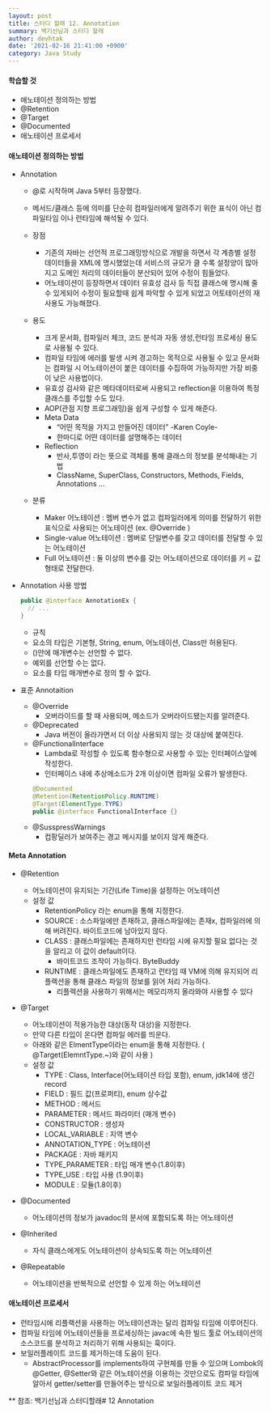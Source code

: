 ```yaml
---
layout: post
title: 스터디 할래 12. Annotation
summary: 백기선님과 스터디 할래
author: devhtak
date: '2021-02-16 21:41:00 +0900'
category: Java Study
---
```


#### 학습할 것

- 애노테이션 정의하는 방법
- @Retention
- @Target
- @Documented
- 애노테이션 프로세서

#### 애노테이션 정의하는 방법

- Annotation
  - @로 시작하며 Java 5부터 등장했다.
  - 메서드/클래스 등에 의미를 단순히 컴파일러에게 알려주기 위한 표식이 아닌 컴파일타임 이나 런타임에 해석될 수 있다.
  
  - 장점
    - 기존의 자바는 선언적 프로그래밍방식으로 개발을 하면서 각 계층별 설정 데이터들을 XML에 명시했었는데 서비스의 규모가 클 수록 설정양이 많아지고 도메인 처리의 데이터들이 분산되어 있어 수정이 힘들었다.
    - 어노테이션이 등장하면서 데이터 유효성 검사 등 직접 클래스에 명시해 줄 수 있게되어 수정이 필요할때 쉽게 파악할 수 있게 되었고 어토테이션의 재사용도 가능해졌다.
  
  - 용도
    - 크게 문서화, 컴파일러 체크, 코드 분석과 자동 생성,런타임 프로세싱 용도로 사용될 수 있다.
    - 컴파일 타임에 에러를 발생 시켜 경고하는 목적으로 사용될 수 있고 문서화는 컴파일 시 어노테이션이 붙은 데이터를 수집하여 가능하지만 가장 비중이 낮은 사용법이다.
    - 유효성 검사와 같은 메타데이터로써 사용되고 reflection을 이용하여 특정 클래스를 주입할 수도 있다.
    - AOP(관점 지향 프로그래밍)을 쉽게 구성할 수 있게 해준다.
    - Meta Data
      - “어떤 목적을 가지고 만들어진 데이터” -Karen Coyle-
      - 한마디로 어떤 데이터를 설명해주는 데이터
    - Reflection
      - 반사,투영이 라는 뜻으로 객체를 통해 클래스의 정보를 분석해내는 기법
      - ClassName, SuperClass, Constructors, Methods, Fields, Annotations …
      
  - 분류
    - Maker 어노테이션 : 멤버 변수가 없고 컴파일러에게 의미를 전달하기 위한 표식으로 사용되는 어노테이션 (ex. @Override )
    - Single-value 어노테이션 : 멤버로 단일변수를 갖고 데이터를 전달할 수 있는 어노테이션
    - Full 어노테이션 : 둘 이상의 변수를 갖는 어노테이션으로 데이터를 키 = 값형태로 전달한다.
      
- Annotation 사용 방법
  ```java
  public @interface AnnotationEx {
    // ...
  }
  ```
  
  - 규칙
   - 요소의 타입은 기본형, String, enum, 어노테이션, Class만 허용된다.
   - ()안에 매개변수는 선언할 수 없다.
   - 예외를 선언할 수는 없다.
   - 요소를 타입 매개변수로 정의 할 수 없다.
 
- 표준 Annotaition
  - @Override
    - 오버라이드를 할 때 사용되며, 메소드가 오버라이드됐는지를 알려준다.
  - @Deprecated
    - Java 버전이 올라가면서 더 이상 사용되지 않는 것 대상에 붙여진다.
  - @FunctionalInterface
    - Lambda로 작성할 수 있도록 함수형으로 사용할 수 있는 인터페이스앞에 작성한다.
    - 인터페이스 내에 추상메소드가 2개 이상이면 컴파일 오류가 발생한다.
    ```java
    @Documented
    @Retention(RetentionPolicy.RUNTIME)
    @Target(ElementType.TYPE)
    public @interface FunctionalInterface {}
    ```
  - @SusspressWarnings
    - 컵팡딜러가 보여주는 경고 메시지를 보이지 않게 해준다.
  

#### Meta Annotation
- @Retention
  - 어노테이션이 유지되는 기간(Life Time)을 설정하는 어노테이션
  - 설정 값
    - RetentionPolicy 라는 enum을 통해 지정한다.
    - SOURCE : 소스파일에만 존재하고, 클래스파일에는 존재x, 컴파일러에 의해 버려진다. 바이트코드에 남아있지 않다.
    - CLASS : 클래스파일에는 존재하지만 런타임 시에 유지할 필요 없다는 것을 알리고 이 값이 default이다.
      - 바이트코드 조작이 가능하다. ByteBuddy
    - RUNTIME : 클래스파일에도 존재하고 런타임 때 VM에 의해 유지되어 리플랙션을 통해 클래스 파일의 정보를 읽어 처리 가능하다.
      - 리플렉션을 사용하기 위해서는 메모리까지 올라와야 사용할 수 있다

- @Target
  - 어노테이션이 적용가능한 대상(동작 대상)을 지정한다.
  - 만약 다른 타입이 온다면 컴파일 에러를 띄운다.
  - 아래와 같은 ElmentType이라는 enum을 통해 지정한다. ( @Target(ElemntType.~)와 같이 사용 )
  - 설정 값
    - TYPE : Class, Interface(어노테이션 타입 포함), enum, jdk14에 생긴 record
    - FIELD : 필드 값(프로퍼티), enum 상수값
    - METHOD : 메서드
    - PARAMETER : 메서드 파라미터 (매개 변수)
    - CONSTRUCTOR : 생성자
    - LOCAL_VARIABLE : 지역 변수
    - ANNOTATION_TYPE : 어노테이션
    - PACKAGE : 자바 패키지
    - TYPE_PARAMETER : 타입 매개 변수(1.8이후)
    - TYPE_USE : 타입 사용 (1.9이후)
    - MODULE : 모듈(1.8이후)
    
- @Documented
  - 어노테이션의 정보가 javadoc의 문서에 포함되도록 하는 어노테이션

- @Inherited
  - 자식 클래스에게도 어노테이션이 상속되도록 하는 어노테이션

- @Repeatable
  - 어노테이션을 반복적으로 선언할 수 있게 하는 어노테이션

#### 애노테이션 프로세서

- 런타임시에 리플랙션을 사용하는 어노테이션과는 달리 컴파일 타임에 이루어진다.
- 컴파일 타임에 어노테이션들을 프로세싱하는 javac에 속한 빌드 툴로 어노테이션의 소스코드를 분석하고 처리하기 위해 사용되는 훅이다.
- 보일러플레이트 코드를 제거하는데 도움이 된다.
  - AbstractProcessor를 implements하여 구현체를 만들 수 있으며 Lombok의 @Getter, @Setter와 같은 어노테이션을 이용하는 것만으로도 컴파일 타임에 알아서 getter/setter를 만들어주는 방식으로 보일러플레이트 코드 제거
  
** 참조: 백기선님과 스터디할래# 12 Annotation
